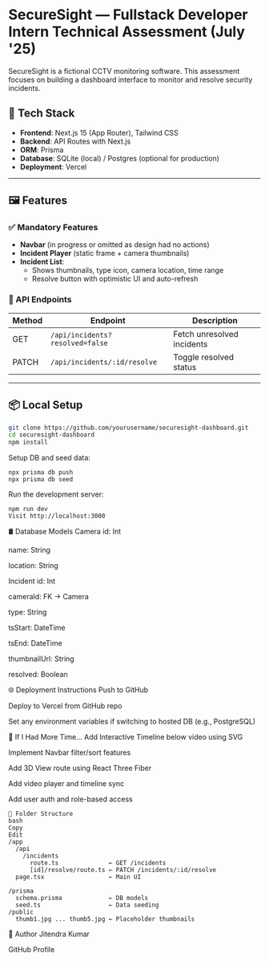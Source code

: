 # SecureSight — Fullstack Developer Intern Technical Assessment (July '25)

SecureSight is a fictional CCTV monitoring software. This assessment focuses on building a dashboard interface to monitor and resolve security incidents.

## 🔧 Tech Stack

- **Frontend**: Next.js 15 (App Router), Tailwind CSS
- **Backend**: API Routes with Next.js
- **ORM**: Prisma
- **Database**: SQLite (local) / Postgres (optional for production)
- **Deployment**: Vercel

---

## 🖼 Features

### ✅ Mandatory Features
- **Navbar** (in progress or omitted as design had no actions)
- **Incident Player** (static frame + camera thumbnails)
- **Incident List**:
  - Shows thumbnails, type icon, camera location, time range
  - Resolve button with optimistic UI and auto-refresh

### 🧪 API Endpoints

| Method | Endpoint                         | Description                    |
|--------|----------------------------------|--------------------------------|
| GET    | `/api/incidents?resolved=false` | Fetch unresolved incidents     |
| PATCH  | `/api/incidents/:id/resolve`    | Toggle resolved status         |

---

## 📦 Local Setup

```bash
git clone https://github.com/yourusername/securesight-dashboard.git
cd securesight-dashboard
npm install
```
Setup DB and seed data:
```
npx prisma db push
npx prisma db seed
```
Run the development server:
```
npm run dev
Visit http://localhost:3000
```
🛢 Database Models
Camera
id: Int

name: String

location: String

Incident
id: Int

cameraId: FK → Camera

type: String

tsStart: DateTime

tsEnd: DateTime

thumbnailUrl: String

resolved: Boolean

🌐 Deployment Instructions
Push to GitHub

Deploy to Vercel from GitHub repo

Set any environment variables if switching to hosted DB (e.g., PostgreSQL)

🧠 If I Had More Time...
Add Interactive Timeline below video using SVG

Implement Navbar filter/sort features

Add 3D View route using React Three Fiber

Add video player and timeline sync

Add user auth and role-based access
```
📁 Folder Structure
bash
Copy
Edit
/app
  /api
    /incidents
      route.ts              ← GET /incidents
      [id]/resolve/route.ts ← PATCH /incidents/:id/resolve
  page.tsx                  ← Main UI

/prisma
  schema.prisma             ← DB models
  seed.ts                   ← Data seeding
/public
  thumb1.jpg ... thumb5.jpg ← Placeholder thumbnails
```

👤 Author
Jitendra Kumar

GitHub Profile

